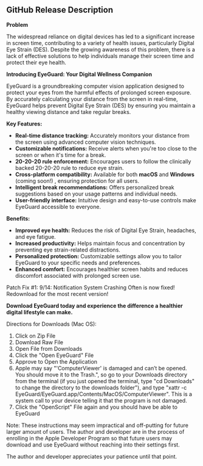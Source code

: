 ## **GitHub Release Description**

**Problem**

The widespread reliance on digital devices has led to a significant increase in screen time, contributing to a variety of health issues, particularly Digital Eye Strain (DES). Despite the growing awareness of this problem, there is a lack of effective solutions to help individuals manage their screen time and protect their eye health.

**Introducing EyeGuard: Your Digital Wellness Companion**

EyeGuard is a groundbreaking computer vision application designed to protect your eyes from the harmful effects of prolonged screen exposure. By accurately calculating your distance from the screen in real-time, EyeGuard helps prevent Digital Eye Strain (DES) by ensuring you maintain a healthy viewing distance and take regular breaks.

**Key Features:**

* **Real-time distance tracking:** Accurately monitors your distance from the screen using advanced computer vision techniques.
* **Customizable notifications:** Receive alerts when you're too close to the screen or when it's time for a break.
* **20-20-20 rule enforcement:** Encourages users to follow the clinically backed 20-20-20 rule to reduce eye strain.
* **Cross-platform compatibility:** Available for both **macOS** and **Windows** (coming soon!) , ensuring protection for all users.
* **Intelligent break recommendations:** Offers personalized break suggestions based on your usage patterns and individual needs.
* **User-friendly interface:** Intuitive design and easy-to-use controls make EyeGuard accessible to everyone.

**Benefits:**

* **Improved eye health:** Reduces the risk of Digital Eye Strain, headaches, and eye fatigue.
* **Increased productivity:** Helps maintain focus and concentration by preventing eye strain-related distractions.
* **Personalized protection:** Customizable settings allow you to tailor EyeGuard to your specific needs and preferences.
* **Enhanced comfort:** Encourages healthier screen habits and reduces discomfort associated with prolonged screen use.

Patch Fix #1:
9/14: Notification System Crashing Often is now fixed! Redownload for the most recent version!

**Download EyeGuard today and experience the difference a healthier digital lifestyle can make.**

Directions for Downloads (Mac OS):

1. Click on Zip File
2. Download Raw File
3. Open File from Downloads
4. Click the "Open EyeGuard" File
5. Approve to Open the Application
6. Apple may say "'ComputerViewer' is damaged and can’t be opened. You should move it to the Trash.", so go to your Downloads directory from the terminal (if you just opened the terminal, type "cd Downloads" to change the directory to the downloads folder"), and type "xattr -c EyeGuard/EyeGuard.app/Contents/MacOS/ComputerViewer". This is a system call to your device telling it that the program is not damaged.
7. Click the "OpenScript" File again and you should have be able to EyeGuard

Note: These instructions may seem impractical and off-putting for future larger amount of users. The author and developer are in the process of enrolling in the Apple Developer Program so that future users may download and use EyeGuard without reaching into their settings first. 

The author and developer appreciates your patience until that point.
